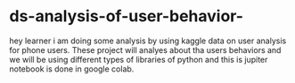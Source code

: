 # ds-analysis-of-user-behavior-
hey learner i am doing some analysis by using kaggle data on user analysis for phone users. These project will analyes about tha users behaviors and we will be using different types of libraries of python and this is jupiter notebook is done in google colab. 
